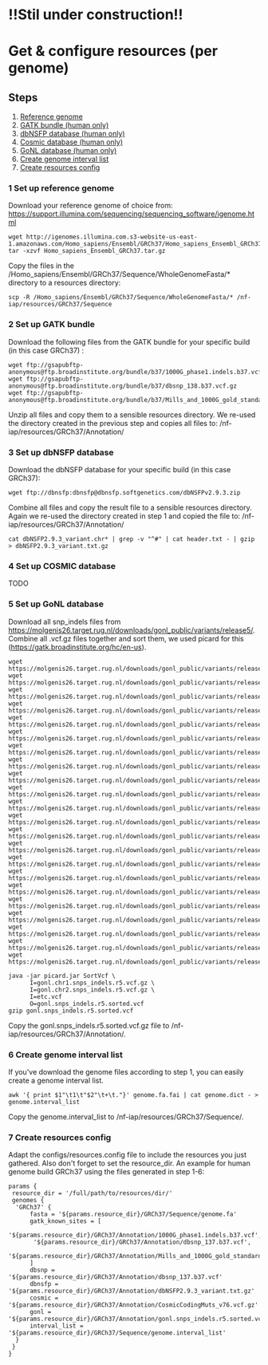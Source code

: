 # !!Stil under construction!!

# Get & configure resources (per genome)

## Steps

1. [Reference genome](#1-set-up-reference-genome)
2. [GATK bundle (human only)](#2-set-up-gatk-bundle)
3. [dbNSFP database (human only)](#3-set-up-dbnsfp-database)
4. [Cosmic database (human only)](#4-set-up-cosmic-database)
5. [GoNL database (human only)](#5-set-up-gonl-database)
6. [Create genome interval list](#6-create-genome-interval-list)
7. [Create resources config](#7-create-resources-config)


### 1 Set up reference genome
Download your reference genome of choice from:
https://support.illumina.com/sequencing/sequencing_software/igenome.html

```
wget http://igenomes.illumina.com.s3-website-us-east-1.amazonaws.com/Homo_sapiens/Ensembl/GRCh37/Homo_sapiens_Ensembl_GRCh37.tar.gz
tar -xzvf Homo_sapiens_Ensembl_GRCh37.tar.gz
```

Copy the files in the /Homo_sapiens/Ensembl/GRCh37/Sequence/WholeGenomeFasta/* directory to a resources directory:

```
scp -R /Homo_sapiens/Ensembl/GRCh37/Sequence/WholeGenomeFasta/* /nf-iap/resources/GRCh37/Sequence
```

### 2 Set up GATK bundle
Download the following files from the GATK bundle for your specific build (in this case GRCh37) :
```
wget ftp://gsapubftp-anonymous@ftp.broadinstitute.org/bundle/b37/1000G_phase1.indels.b37.vcf.gz
wget ftp://gsapubftp-anonymous@ftp.broadinstitute.org/bundle/b37/dbsnp_138.b37.vcf.gz
wget ftp://gsapubftp-anonymous@ftp.broadinstitute.org/bundle/b37/Mills_and_1000G_gold_standard.indels.b37.vcf.gz
```

Unzip all files and copy them to a sensible resources directory. We re-used the directory created in the previous step and copies all files to: /nf-iap/resources/GRCh37/Annotation/
### 3 Set up dbNSFP database
Download the dbNSFP database for your specific build (in this case GRCh37):
```
wget ftp://dbnsfp:dbnsfp@dbnsfp.softgenetics.com/dbNSFPv2.9.3.zip
```
Combine all files and copy the result file to a sensible resources directory. Again we re-used the directory created in step 1 and copied the file to: /nf-iap/resources/GRCh37/Annotation/
```
cat dbNSFP2.9.3_variant.chr* | grep -v "^#" | cat header.txt - | gzip > dbNSFP2.9.3_variant.txt.gz
```


### 4 Set up COSMIC database
TODO

### 5 Set up GoNL database
Download all snp_indels files from https://molgenis26.target.rug.nl/downloads/gonl_public/variants/release5/.
Combine all .vcf.gz files together and sort them, we used picard for this (https://gatk.broadinstitute.org/hc/en-us).

```
wget https://molgenis26.target.rug.nl/downloads/gonl_public/variants/release5/gonl.chr1.snps_indels.r5.vcf.gz;
wget https://molgenis26.target.rug.nl/downloads/gonl_public/variants/release5/gonl.chr2.snps_indels.r5.vcf.gz;
wget https://molgenis26.target.rug.nl/downloads/gonl_public/variants/release5/gonl.chr3.snps_indels.r5.vcf.gz;
wget https://molgenis26.target.rug.nl/downloads/gonl_public/variants/release5/gonl.chr4.snps_indels.r5.vcf.gz;
wget https://molgenis26.target.rug.nl/downloads/gonl_public/variants/release5/gonl.chr5.snps_indels.r5.vcf.gz;
wget https://molgenis26.target.rug.nl/downloads/gonl_public/variants/release5/gonl.chr6.snps_indels.r5.vcf.gz;
wget https://molgenis26.target.rug.nl/downloads/gonl_public/variants/release5/gonl.chr7.snps_indels.r5.vcf.gz;
wget https://molgenis26.target.rug.nl/downloads/gonl_public/variants/release5/gonl.chr8.snps_indels.r5.vcf.gz;
wget https://molgenis26.target.rug.nl/downloads/gonl_public/variants/release5/gonl.chr9.snps_indels.r5.vcf.gz;
wget https://molgenis26.target.rug.nl/downloads/gonl_public/variants/release5/gonl.chr10.snps_indels.r5.vcf.gz;
wget https://molgenis26.target.rug.nl/downloads/gonl_public/variants/release5/gonl.chr11.snps_indels.r5.vcf.gz;
wget https://molgenis26.target.rug.nl/downloads/gonl_public/variants/release5/gonl.chr12.snps_indels.r5.vcf.gz;
wget https://molgenis26.target.rug.nl/downloads/gonl_public/variants/release5/gonl.chr13.snps_indels.r5.vcf.gz;
wget https://molgenis26.target.rug.nl/downloads/gonl_public/variants/release5/gonl.chr14.snps_indels.r5.vcf.gz;
wget https://molgenis26.target.rug.nl/downloads/gonl_public/variants/release5/gonl.chr15.snps_indels.r5.vcf.gz;
wget https://molgenis26.target.rug.nl/downloads/gonl_public/variants/release5/gonl.chr16.snps_indels.r5.vcf.gz;
wget https://molgenis26.target.rug.nl/downloads/gonl_public/variants/release5/gonl.chr17.snps_indels.r5.vcf.gz;
wget https://molgenis26.target.rug.nl/downloads/gonl_public/variants/release5/gonl.chr18.snps_indels.r5.vcf.gz;
wget https://molgenis26.target.rug.nl/downloads/gonl_public/variants/release5/gonl.chr19.snps_indels.r5.vcf.gz;
wget https://molgenis26.target.rug.nl/downloads/gonl_public/variants/release5/gonl.chr20.snps_indels.r5.vcf.gz;
wget https://molgenis26.target.rug.nl/downloads/gonl_public/variants/release5/gonl.chr21.snps_indels.r5.vcf.gz;
wget https://molgenis26.target.rug.nl/downloads/gonl_public/variants/release5/gonl.chr22.snps_indels.r5.vcf.gz;

java -jar picard.jar SortVcf \
      I=gonl.chr1.snps_indels.r5.vcf.gz \
      I=gonl.chr2.snps_indels.r5.vcf.gz \
      I=etc.vcf
      O=gonl.snps_indels.r5.sorted.vcf
gzip gonl.snps_indels.r5.sorted.vcf
```
Copy the gonl.snps_indels.r5.sorted.vcf.gz file to /nf-iap/resources/GRCh37/Annotation/.

### 6 Create genome interval list
If you've download the genome files according to step 1, you can easily create a genome interval list.
```
awk '{ print $1"\t1\t"$2"\t+\t."}' genome.fa.fai | cat genome.dict - > genome.interval_list
```
Copy the  genome.interval_list to /nf-iap/resources/GRCh37/Sequence/.

### 7 Create resources config
Adapt the configs/resources.config file to include the resources you just gathered. Also don't forget to set the resource_dir. An example for human genome build GRCh37 using the files generated in step 1-6:

```
params {
 resource_dir = '/full/path/to/resources/dir/'
 genomes {
  'GRCh37' {
      fasta = '${params.resource_dir}/GRCh37/Sequence/genome.fa'
      gatk_known_sites = [
       '${params.resource_dir}/GRCh37/Annotation/1000G_phase1.indels.b37.vcf',
       '${params.resource_dir}/GRCh37/Annotation/dbsnp_137.b37.vcf',
       '${params.resource_dir}/GRCh37/Annotation/Mills_and_1000G_gold_standard.indels.b37.vcf'
      ]
      dbsnp = '${params.resource_dir}/GRCh37/Annotation/dbsnp_137.b37.vcf'
      dbnsfp = '${params.resource_dir}/GRCh37/Annotation/dbNSFP2.9.3_variant.txt.gz'
      cosmic = '${params.resource_dir}/GRCh37/Annotation/CosmicCodingMuts_v76.vcf.gz'
      gonl = '${params.resource_dir}/GRCh37/Annotation/gonl.snps_indels.r5.sorted.vcf'
      interval_list = '${params.resource_dir}/GRCh37/Sequence/genome.interval_list'
  }
 }
}

```
